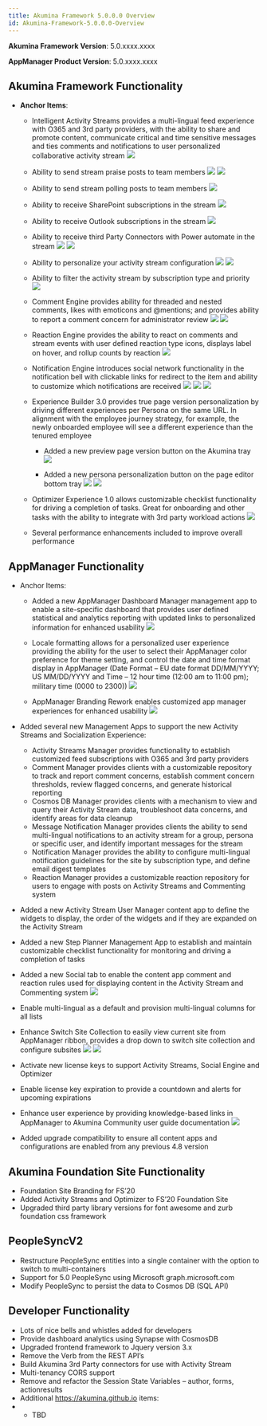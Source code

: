 ```yaml
---
title: Akumina Framework 5.0.0.0 Overview
id: Akumina-Framework-5.0.0.0-Overview
---
```


**Akumina Framework Version**:  5.0.xxxx.xxxx

**AppManager Product Version**: 5.0.xxxx.xxxx

## Akumina Framework Functionality

*	**Anchor Items**:
    * Intelligent Activity Streams provides a multi-lingual feed experience with O365 and 3rd party providers, with the ability to share and promote content, communicate critical and time sensitive messages and ties comments and notifications to user personalized collaborative activity stream 
![](https://akuminadownloads.blob.core.windows.net/wiki/AkuminaDev/Release5.0/mainstream.png)
 
    * Ability to send stream praise posts to team members ![](https://akuminadownloads.blob.core.windows.net/wiki/AkuminaDev/Release5.0/streampraise1.png) ![](https://akuminadownloads.blob.core.windows.net/wiki/AkuminaDev/Release5.0/streampraise2.png)
 
    *	Ability to send stream polling posts to team members
![](https://akuminadownloads.blob.core.windows.net/wiki/AkuminaDev/Release5.0/streampoll.png)
  
    *	Ability to receive SharePoint subscriptions in the stream
![](https://akuminadownloads.blob.core.windows.net/wiki/AkuminaDev/Release5.0/streamsharepoint.png)
 
    *	Ability to receive Outlook subscriptions in the stream
![](https://akuminadownloads.blob.core.windows.net/wiki/AkuminaDev/Release5.0/streamoutlook.png)
 
    *	Ability to receive third Party Connectors with Power automate in the stream
![](https://akuminadownloads.blob.core.windows.net/wiki/AkuminaDev/Release5.0/stream3rdparty1.png)
![](https://akuminadownloads.blob.core.windows.net/wiki/AkuminaDev/Release5.0/stream3rdparty2.png) 
 
    *	Ability to personalize your activity stream configuration
![](https://akuminadownloads.blob.core.windows.net/wiki/AkuminaDev/Release5.0/streamconfig1.png)
![](https://akuminadownloads.blob.core.windows.net/wiki/AkuminaDev/Release5.0/streamconfig2.png)
 
    *	Ability to filter the activity stream by subscription type and priority
![](https://akuminadownloads.blob.core.windows.net/wiki/AkuminaDev/Release5.0/streamfilter.png)
 
    *	Comment Engine provides ability for threaded and nested comments, likes with emoticons and @mentions; and provides ability to report a comment concern for administrator review
![](https://akuminadownloads.blob.core.windows.net/wiki/AkuminaDev/Release5.0/streamcomment1.png)
![](https://akuminadownloads.blob.core.windows.net/wiki/AkuminaDev/Release5.0/streamcomment2.png)
 
    *	Reaction Engine provides the ability to react on comments and stream events with user defined reaction type icons, displays label on hover, and rollup counts by reaction
![](https://akuminadownloads.blob.core.windows.net/wiki/AkuminaDev/Release5.0/streamreaction.png)     

    *	Notification Engine introduces social network functionality in the notification bell with clickable links for redirect to the item and ability to customize which notifications are received
![](https://akuminadownloads.blob.core.windows.net/wiki/AkuminaDev/Release5.0/streamnotification1.png) ![](https://akuminadownloads.blob.core.windows.net/wiki/AkuminaDev/Release5.0/streamnotification2.png) ![](https://akuminadownloads.blob.core.windows.net/wiki/AkuminaDev/Release5.0/streamnotification3.png)
 
    *	Experience Builder 3.0 provides true page version personalization by driving different experiences per Persona on the same URL.  In alignment with the employee journey strategy, for example, the newly onboarded employee will see a different experience than the tenured employee

        * Added a new preview page version button on the Akumina tray ![](https://akuminadownloads.blob.core.windows.net/wiki/AkuminaDev/Release5.0/experiencebuilder1.png) 
 
        * Added a new persona personalization button on the page editor bottom tray ![](https://akuminadownloads.blob.core.windows.net/wiki/AkuminaDev/Release5.0/experiencebuilder2.png) ![](https://akuminadownloads.blob.core.windows.net/wiki/AkuminaDev/Release5.0/experiencebuilder3.png) 

    *	Optimizer Experience 1.0 allows customizable checklist functionality for driving a completion of tasks. Great for onboarding and other tasks with the ability to integrate with 3rd party workload actions ![](https://akuminadownloads.blob.core.windows.net/wiki/AkuminaDev/Release5.0/optimizer1.png)
 
    *	Several performance enhancements included to improve overall performance

## AppManager Functionality
*	Anchor Items:
    *	Added a new AppManager Dashboard Manager management app to enable a site-specific dashboard that provides user defined statistical and analytics reporting with updated links to personalized information for enhanced usability
![](https://akuminadownloads.blob.core.windows.net/wiki/AkuminaDev/Release5.0/dashboard1.png)
 
    *	Locale formatting allows for a personalized user experience providing the ability for the user to select their AppManager color preference for theme setting, and control the date and time format display in AppManager (Date Format – EU date format DD/MM/YYYY; US MM/DD/YYYY and Time – 12 hour time (12:00 am to 11:00 pm); military time (0000 to 2300))
![](https://akuminadownloads.blob.core.windows.net/wiki/AkuminaDev/Release5.0/locale1.png)
  
    *	AppManager Branding Rework enables customized app manager experiences for enhanced usability
![](https://akuminadownloads.blob.core.windows.net/wiki/AkuminaDev/Release5.0/branding1.png)

*	Added several new Management Apps to support the new Activity Streams and Socialization Experience:
    *	Activity Streams Manager provides functionality to establish customized feed subscriptions with O365 and 3rd party providers
    *	Comment Manager provides clients with a customizable repository to track and report comment concerns, establish comment concern thresholds, review flagged concerns, and generate historical reporting
    *	Cosmos DB Manager provides clients with a mechanism to view and query their Activity Stream data, troubleshoot data concerns, and identify areas for data cleanup
    *	Message Notification Manager provides clients the ability to send multi-lingual notifications to an activity stream for a group, persona or specific user, and identify important messages for the stream
    *	Notification Manager provides the ability to configure multi-lingual notification guidelines for the site by subscription type, and define email digest templates
    *	Reaction Manager provides a customizable reaction repository for users to engage with posts on Activity Streams and Commenting system
*	Added a new Activity Stream User Manager content app to define the widgets to display, the order of the widgets and if they are expanded on the Activity Stream
*	Added a new Step Planner Management App to establish and maintain customizable checklist functionality for monitoring and driving a completion of tasks
*	Added a new Social tab to enable the content app comment and reaction rules used for displaying content in the Activity Stream and Commenting system 
![](https://akuminadownloads.blob.core.windows.net/wiki/AkuminaDev/Release5.0/socialtab1.png)
 
*	Enable multi-lingual as a default and provision multi-lingual columns for all lists
*	Enhance Switch Site Collection to easily view current site from AppManager ribbon, provides a drop down to switch site collection and configure subsites
![](https://akuminadownloads.blob.core.windows.net/wiki/AkuminaDev/Release5.0/siteswitch1.png)
![](https://akuminadownloads.blob.core.windows.net/wiki/AkuminaDev/Release5.0/siteswitch2.png)
 
 
*	Activate new license keys to support Activity Streams, Social Engine and Optimizer
*	Enable license key expiration to provide a countdown and alerts for upcoming expirations
*	Enhance user experience by providing knowledge-based links in AppManager to Akumina Community user guide documentation 
![](https://akuminadownloads.blob.core.windows.net/wiki/AkuminaDev/Release5.0/help1.png)
 
*	Added upgrade compatibility to ensure all content apps and configurations are enabled from any previous 4.8 version

## Akumina Foundation Site Functionality
*	Foundation Site Branding for FS’20
*	Added Activity Streams and Optimizer to FS’20 Foundation Site 
*	Upgraded third party library versions for font awesome and zurb foundation css framework

## PeopleSyncV2
*	Restructure PeopleSync entities into a single container with the option to switch to multi-containers
*	Support for 5.0 PeopleSync using Microsoft graph.microsoft.com
*	Modify PeopleSync to persist the data to Cosmos DB (SQL API)

## Developer Functionality
*	Lots of nice bells and whistles added for developers 
*	Provide dashboard analytics using Synapse with CosmosDB
*	Upgraded frontend framework to Jquery version 3.x
*	Remove the Verb from the REST API’s
*	Build Akumina 3rd Party connectors for use with Activity Stream
*	Multi-tenancy CORS support
*	Remove and refactor the Session State Variables – author, forms, actionresults
*	Additional https://akumina.github.io items:
* *	TBD
